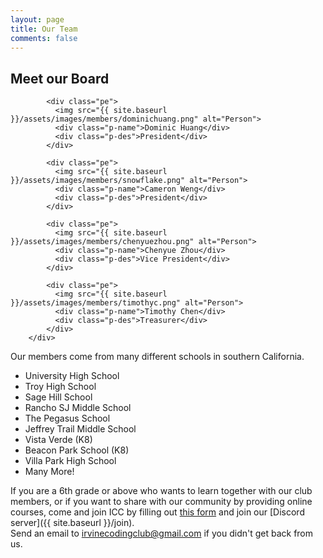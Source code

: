 ```yaml
---
layout: page
title: Our Team
comments: false
---
```


<div class="team-section">
  <div class="inner-width">
    <h2>Meet our Board</h2>
    <div class="pers">

            <div class="pe">
              <img src="{{ site.baseurl }}/assets/images/members/dominichuang.png" alt="Person">
              <div class="p-name">Dominic Huang</div>
              <div class="p-des">President</div>
            </div>

            <div class="pe">
              <img src="{{ site.baseurl }}/assets/images/members/snowflake.png" alt="Person">
              <div class="p-name">Cameron Weng</div>
              <div class="p-des">President</div>
            </div>

            <div class="pe">
              <img src="{{ site.baseurl }}/assets/images/members/chenyuezhou.png" alt="Person">
              <div class="p-name">Chenyue Zhou</div>
              <div class="p-des">Vice President</div>
            </div>

            <div class="pe">
              <img src="{{ site.baseurl }}/assets/images/members/timothyc.png" alt="Person">
              <div class="p-name">Timothy Chen</div>
              <div class="p-des">Treasurer</div>
            </div>
        </div>
  </div>
</div>

Our members come from many different schools in southern California.

* University High School
* Troy High School
* Sage Hill School
* Rancho SJ Middle School
* The Pegasus School
* Jeffrey Trail Middle School
* Vista Verde (K8)
* Beacon Park School (K8)
* Villa Park High School
* Many More!

If you are a 6th grade or above who wants to learn together with our club members,
or if you want to share with our community by providing online courses,
come and join ICC by filling out [this form](https://forms.gle/Ky4S6YLkkursGyZn6) and join our [Discord server]({{ site.baseurl }}/join).   
Send an email to <a href="mailto:irvinecodingclub@gmail.com">irvinecodingclub@gmail.com</a> if you didn't get back from us.
